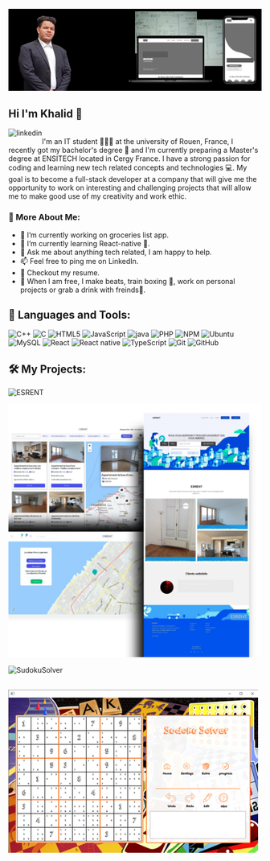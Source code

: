 ![Design and Development](https://github.com/KhalidBerhail/KhalidBerhail/blob/main/banner.png)

## Hi I'm Khalid 👋
<a href='https://www.linkedin.com/in/khalid-berhail-a4b895203/'><img align='left' alt="linkedin" src="https://raw.githubusercontent.com/rahul-jha98/rahul-jha98/561d474902b59c7429ec22bb73e225696c27b202/assets/linkedin.svg" height='18px'/></a>
<br/>
I'm an IT student 👨🏻‍💻 at the university of Rouen, France, I recently got my bachelor's degree 📃 and I'm currently preparing a Master's degree at ENSITECH located in Cergy France. I have a strong passion for coding and learning new tech related concepts and technologies 💻. My goal is to become a full-stack developer at a company that will give me the opportunity to work on interesting and challenging projects that will allow me to make good use of my creativity and work ethic.

### 🧐 More About Me:

   - 🔭   I’m currently working on groceries list app.
   - 🌱   I’m currently learning React-native 📱.
   - 💬   Ask me about anything tech related, I am happy to help.
   - 📫   Feel free to ping me on LinkedIn.
   - 📝   Checkout my resume.
   - 🎹   When I am free, I make beats, train boxing 🥊, work on personal projects or grab a drink with freinds🥤.


## 🔨 Languages and Tools:
![C++](https://img.shields.io/badge/-C++-000000?style=flat&logo=C%2B%2B&logoColor=00599C)
![C](https://img.shields.io/badge/-C%20language-000000?style=flat&logo=C&logoColor=FDFDFD)
![HTML5](https://img.shields.io/badge/-HTML5-000000?style=flat&logo=HTML5)
![JavaScript](https://img.shields.io/badge/-JavaScript-000000?style=flat&logo=javascript)
![java](https://img.shields.io/badge/-JAVA-000000?style=flat&logo=JAVA&logoColor=FDFDFD)
![PHP](https://img.shields.io/badge/-PHP-000000?style=flat&logo=PHP)
![NPM](https://img.shields.io/badge/-NPM-000?&logo=NPM)
![Ubuntu](https://img.shields.io/badge/-Ubuntu-000?&logo=Ubuntu)
![MySQL](https://img.shields.io/badge/-MySQL-000?&logo=mysql&logoColor=FFFFFF)
![React](https://img.shields.io/badge/-React-000?&logo=React)
![React native](https://img.shields.io/badge/-React%20native-000?&logo=React)
![TypeScript](https://img.shields.io/badge/-TypeScript-000000?style=flat&logo=typescript&logoColor=007ACC)
![Git](https://img.shields.io/badge/-Git-000000?style=flat&logo=git&logoColor=F05032)
![GitHub](https://img.shields.io/badge/-GitHub-000000?style=flat&logo=github&logoColor=FFFFFF)



## 🛠️ My Projects:
<a href="https://github.com/KhalidBerhail/ESRENT" target="_blank"> 
   <img alt="ESRENT" src="" align="left">
</a>
<br>

![ESRENT](https://github.com/KhalidBerhail/KhalidBerhail/blob/main/ESRENT-showcase_50.png)

<a href="https://github.com/KhalidBerhail/SudokuSolver" target="_blank">
   <img alt="SudokuSolver" src="" align="left">
</a>
<br>
<br>

![sudoku](https://github.com/KhalidBerhail/KhalidBerhail/blob/main/sdk_50.png)

<!--
<a href="https://github.com/KhalidBerhail/ESRENT" target="_blank"> 
   <img alt="ESRENT" src="" height="68" align="left">
</a>
 <img alt="ESRENT-SHOWCASE" src="https://github.com/KhalidBerhail/KhalidBerhail/blob/main/ESRENT-showcase_50.png">
 
<a href="https://github.com/KhalidBerhail/SudokuSolver" target="_blank">
   <img alt="SudokuSolver" src="" height="68" align="left">
</a>
<br>
<br>
<img alt="SudokuSolver-showcase" src="https://github.com/KhalidBerhail/KhalidBerhail/blob/main/sdk_50.png" align="left">
--!>

